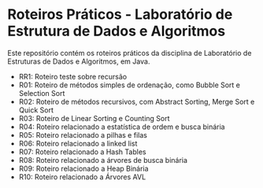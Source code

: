 # Roteiros Práticos - Laboratório de Estrutura de Dados e Algoritmos
 Este repositório contém os roteiros práticos da disciplina de Laboratório de Estruturas de Dados e Algoritmos, em Java.
 
 - RR1: Roteiro teste sobre recursão
 - R01: Roteiro de métodos simples de ordenação, como Bubble Sort e Selection Sort
 - R02: Roteiro de métodos recursivos, com Abstract Sorting, Merge Sort e Quick Sort
 - R03: Roteiro de Linear Sorting e Counting Sort
 - R04: Roteiro relacionado a estatística de ordem e busca binária
 - R05: Roteiro relacionado a pilhas e filas
 - R06: Roteiro relacionado a linked list
 - R07: Roteiro relacionado a Hash Tables
 - R08: Roteiro relacionado a árvores de busca binária
 - R09: Roteiro relacionado a Heap Binária
 - R10: Roteiro relacionado a Árvores AVL
